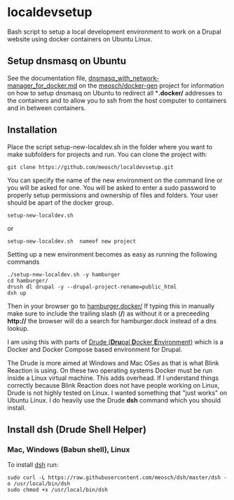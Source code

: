 # localdevsetup
Bash script to setup a local development environment to work on a Drupal website using docker containers on Ubuntu Linux.

## Setup dnsmasq on Ubuntu
See the documentation file, [dnsmasq_with_network-manager_for_docker.md](https://github.com/meosch/docker-gen/blob/master/dnsmasq-configuration/dnsmasq_with_network-manager_for_docker.md) on the [meosch/docker-gen](https://github.com/meosch/docker-gen) project for information on how to setup dnsmasq on Ubuntu to redirect all ***.docker/** addresses to the containers and to allow you to ssh from the host computer to containers and in between containers.


## Installation
Place the script setup-new-localdev.sh in the folder where you want to make subfolders for projects and run. You can clone the project with:

	git clone https://github.com/meosch/localdevsetup.git

You can specify the name of the new environment on the command line or you will be asked for one. You will be asked to enter a sudo password to properly setup permissions and ownership of files and folders. Your user should be apart of the docker group.

    setup-new-localdev.sh
or

    setup-new-localdev.sh  nameof new project
    
Setting up a new environment becomes as easy as running the following commands
    
    ./setup-new-localdev.sh -y hamburger
    cd hamburger/
    drush dl drupal -y --drupal-project-rename=public_html
    dsh up
Then in your browser go to [hamburger.docker/](http://hamburger.docker/ "hamburger local development environment") If typing this in manually make sure to include the trailing slash (**/**) as without it or a preceeding **http://** the browser will do a search for hamburger.dock instead of a dns lookup. 

I am using this with parts of [Drude (**Dru**pal **D**ocker **E**nvironment)](https://github.com/blinkreaction/drude "Drude GitHub Project") which is a Docker and Docker Compose based environment for Drupal. 

The Drude is more aimed at Windows and Mac OSes as that is what Blink Reaction is using. On these two operating systems Docker must be run inside a Linux virtual machine. This adds overhead. If I understand things correctly because Blink Reaction does not have people working on Linux, Drude is not highly tested on Linux.  I wanted something that "just works" on Ubuntu Linux. I do heavily use the Drude **dsh** command which you should install.

## Install dsh (Drude Shell Helper)


### Mac, Windows (Babun shell), Linux

To install [dsh](#dsh) run:

    sudo curl -L https://raw.githubusercontent.com/meosch/dsh/master/dsh -o /usr/local/bin/dsh
    sudo chmod +x /usr/local/bin/dsh

